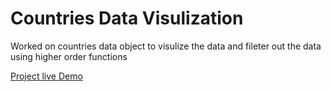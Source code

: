 # Countries Data Visulization

Worked on countries data object to visulize the data and fileter out the data using higher order functions

[Project live Demo](https://searchcountryapjcr.netlify.app/)

